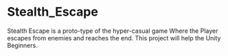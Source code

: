 # Stealth_Escape
Stealth Escape is a proto-type of the hyper-casual game Where the Player escapes from enemies and reaches the end. This project will help the Unity Beginners.

